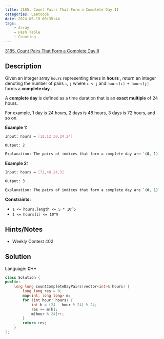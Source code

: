 ```yaml
---
title: 3185. Count Pairs That Form a Complete Day II
categories: Leetcode
date: 2024-06-19 00:35:44
tags:
    - Array
    - Hash Table
    - Counting
---
```


[3185. Count Pairs That Form a Complete Day II](https://leetcode.com/problems/count-pairs-that-form-a-complete-day-ii/description/)

## Description

Given an integer array `hours` representing times in **hours** , return an integer denoting the number of pairs `i`, `j` where `i < j` and `hours[i] + hours[j]` forms a **complete day** .

A **complete day**  is defined as a time duration that is an **exact**  **multiple**  of 24 hours.

For example, 1 day is 24 hours, 2 days is 48 hours, 3 days is 72 hours, and so on.

**Example 1:**

```bash
Input: hours = [12,12,30,24,24]

Output: 2

Explanation: The pairs of indices that form a complete day are `(0, 1)` and `(3, 4)`.
```

**Example 2:**

```bash
Input: hours = [72,48,24,3]

Output: 3

Explanation: The pairs of indices that form a complete day are `(0, 1)`, `(0, 2)`, and `(1, 2)`.
```

**Constraints:**

- `1 <= hours.length <= 5 * 10^5`
- `1 <= hours[i] <= 10^9`

## Hints/Notes

- Weekly Contest 402

## Solution

Language: **C++**

```C++
class Solution {
public:
    long long countCompleteDayPairs(vector<int>& hours) {
        long long res = 0;
        map<int, long long> m;
        for (int hour: hours) {
            int h = (24 - hour % 24) % 24;
            res += m[h];
            m[hour % 24]++;
        }
        return res;
    }
};
```
